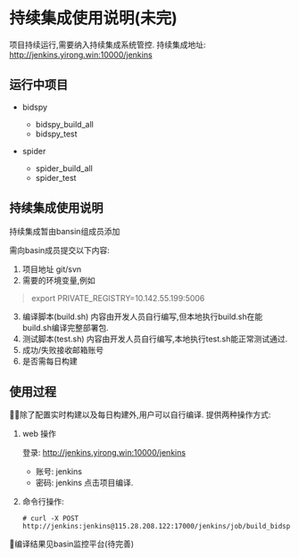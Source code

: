 # 持续集成使用说明(未完)
项目持续运行,需要纳入持续集成系统管控.
持续集成地址:
http://jenkins.yirong.win:10000/jenkins


## 运行中项目
+ bidspy
    + bidspy_build_all
    + bidspy_test
    
+ spider
    + spider_build_all
    + spider_test


## 持续集成使用说明
持续集成暂由bansin组成员添加

需向basin成员提交以下内容:

1. 项目地址 git/svn
2. 需要的环境变量,例如
>export PRIVATE_REGISTRY=10.142.55.199:5006

3. 编译脚本(build.sh) 内容由开发人员自行编写,但本地执行build.sh在能build.sh编译完整部署包.
4. 测试脚本(test.sh) 内容由开发人员自行编写,本地执行test.sh能正常测试通过.
5. 成功/失败接收邮箱账号
6. 是否需每日构建

## 使用过程
除了配置实时构建以及每日构建外,用户可以自行编译.
提供两种操作方式:
1. web 操作

    登录: http://jenkins.yirong.win:10000/jenkins
    + 账号: jenkins
    + 密码: jenkins
    点击项目编译.
2. 命令行操作:
    ~~~待修改.
    # curl -X POST http://jenkins:jenkins@115.28.208.122:17000/jenkins/job/build_bidspy/build
    ~~~
 编译结果见basin监控平台(待完善)
 

